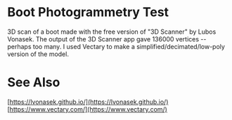 # Boot Photogrammetry Test
3D scan of a boot made with the free version of "3D Scanner" by Lubos Vonasek.
The output of the 3D Scanner app gave 136000 vertices -- perhaps too many. 
I used Vectary to make a simplified/decimated/low-poly version of the model. 

# See Also
[https://lvonasek.github.io/](https://lvonasek.github.io/)
[https://www.vectary.com/](https://www.vectary.com/)
